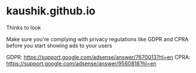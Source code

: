 # kaushik.github.io

Thinks to look

Make sure you're complying with privacy regulations like GDPR and CPRA before you start showing ads to your users

GDPR: https://support.google.com/adsense/answer/7670013?hl=en
CPRA: https://support.google.com/adsense/answer/9560818?hl=en
